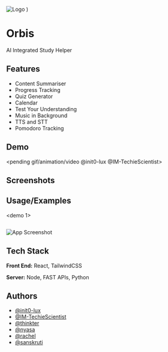 
![Logo](https://github.com/user-attachments/assets/82325afd-f26e-4139-af40-351757873f9e)
)


# Orbis

AI Integrated Study Helper

## Features

- Content Summariser
- Progress Tracking
- Quiz Generator
- Calendar
- Test Your Understanding
- Music in Background
- TTS and STT
- Pomodoro Tracking

## Demo

<pending gif/animation/video @init0-lux @IM-TechieScientist>


## Screenshots



## Usage/Examples

<demo 1>
```prompt
```

![App Screenshot](https://via.placeholder.com/468x300?text=App+Screenshot+Here)


## Tech Stack

**Front End:** React, TailwindCSS

**Server:** Node, FAST APIs, Python


## Authors

- [@init0-lux](https://github.com/init0-lux)
- [@IM-TechieScientist](https://github.com/IM-TechieScientist)
- [@thinkter](https://github.com/thinkter)
- [@nyasa]()
- [@rachel]()
- [@sanskruti]()

